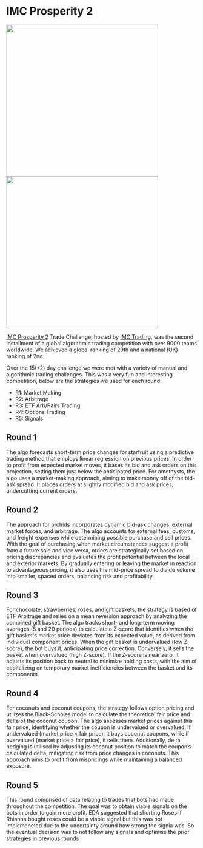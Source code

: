 # IMC Prosperity 2

<img src= "https://github.com/user-attachments/assets/ebe1eefd-7670-4676-b677-d0ffbef7fd01" width="400"> <img src=  "https://github.com/user-attachments/assets/d16151d5-8c5d-46db-a0a0-1556235b3c30" width="400">

[IMC Prosperity 2](https://prosperity.imc.com/) Trade Challenge, hosted by [IMC Trading](https://www.imc.com/eu), was the second installment of a global algorithmic trading competition with over 9000 teams worldwide. We achieved a global ranking of 29th and a national (UK) ranking of 2nd. 

Over the 15(+2) day challenge we were met with a variety of manual and algorithmic trading challenges. This was a very fun and interesting competition, below are the strategies we used for each round:
- R1: Market Making
- R2: Arbitrage
- R3: ETF Arb/Pairs Trading
- R4: Options Trading
- R5: Signals


## Round 1
The algo forecasts short-term price changes for starfruit using a predictive trading method that employs linear regression on previous prices. In order to profit from expected market moves, it bases its bid and ask orders on this projection, setting them just below the anticipated price. For amethysts, the algo uses a market-making approach, aiming to make money off of the bid-ask spread. It places orders at slightly modified bid and ask prices, undercutting current orders. 

## Round 2
The approach for orchids incorporates dynamic bid-ask changes, external market forces, and arbitrage. The algo accounts for external fees, customs, and freight expenses while determining possible purchase and sell prices. With the goal of purchasing when market circumstances suggest a profit from a future sale and vice versa, orders are strategically set based on pricing discrepancies and evaluates the profit potential between the local and exterior markets. By gradually entering or leaving the market in reaction to advantageous pricing, it also uses the mid-price spread to divide volume into smaller, spaced orders, balancing risk and profitability.

## Round 3
For chocolate, strawberries, roses, and gift baskets, the strategy is based of ETF Arbitrage and relies on a mean reversion approach by analyzing the combined gift basket. The algo tracks short- and long-term moving averages (5 and 20 periods) to calculate a Z-score that identifies when the gift basket's market price deviates from its expected value, as derived from individual component prices. When the gift basket is undervalued (low Z-score), the bot buys it, anticipating price correction. Conversely, it sells the basket when overvalued (high Z-score). If the Z-score is near zero, it adjusts its position back to neutral to minimize holding costs, with the aim of capitalizing on temporary market inefficiencies between the basket and its components.

## Round 4
For coconuts and coconut coupons, the strategy follows option pricing and utilizes the Black-Scholes model to calculate the theoretical fair price and delta of the coconut coupon. The algo assesses market prices against this fair price, identifying whether the coupon is undervalued or overvalued. If undervalued (market price < fair price), it buys coconut coupons, while if overvalued (market price > fair price), it sells them. Additionally, delta hedging is utilised by adjusting its coconut position to match the coupon’s calculated delta, mitigating risk from price changes in coconuts. This approach aims to profit from mispricings while maintaining a balanced exposure.

## Round 5
This round comprised of data relating to trades that bots had made throughout the competition. The goal was to obtain viable signals on the bots in order to gain more profit. EDA suggested that shorting Roses if Rhianna bought roses could be a viable signal but this was not implemeneted due to the uncertainty around how strong the signla was. So the eventual decision was to not follow any signals and optimise the prior strategies in previous rounds
